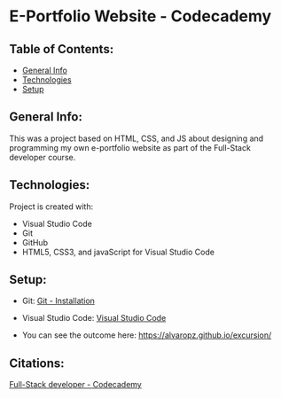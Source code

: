 # E-Portfolio Website - Codecademy

## Table of Contents:

* [General Info](#general-info)
* [Technologies](#techonologies)
* [Setup](#setup)

## General Info:

This was a project based on HTML, CSS, and JS about designing and programming my own e-portfolio website as part of the Full-Stack developer course.

## Technologies:

Project is created with:
* Visual Studio Code
* Git
* GitHub
* HTML5, CSS3, and javaScript for Visual Studio Code

## Setup:

* Git: [Git - Installation](https://git-scm.com/book/en/v2/Getting-Started-Installing-Git)
* Visual Studio Code: [Visual Studio Code](https://code.visualstudio.com)

* You can see the outcome here: https://alvaropz.github.io/excursion/

## Citations:

[Full-Stack developer - Codecademy](https://www.codecademy.com/learn/paths/full-stack-engineer-career-path)
